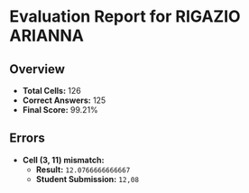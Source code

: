 # Evaluation Report for RIGAZIO ARIANNA

## Overview

- **Total Cells:** 126
- **Correct Answers:** 125
- **Final Score:** 99.21%

## Errors

- **Cell (3, 11) mismatch:**
  - **Result:** `12.0766666666667`
  - **Student Submission:** `12,08`
